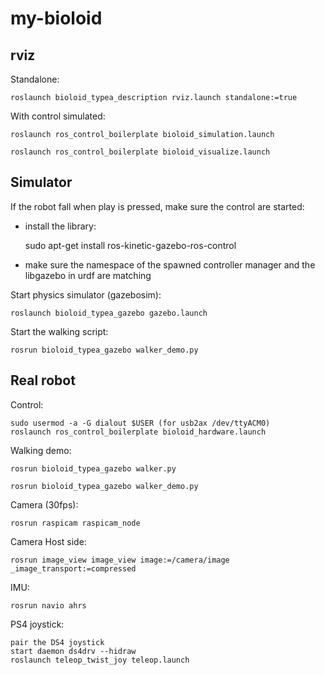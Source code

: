 my-bioloid
==========

## rviz

Standalone:

    roslaunch bioloid_typea_description rviz.launch standalone:=true

With control simulated:

    roslaunch ros_control_boilerplate bioloid_simulation.launch

    roslaunch ros_control_boilerplate bioloid_visualize.launch

## Simulator

If the robot fall when play is pressed, make sure the control are started:
 - install the library:

    sudo apt-get install ros-kinetic-gazebo-ros-control

 - make sure the namespace of the spawned controller manager and the libgazebo in urdf are matching

Start physics simulator (gazebosim):

    roslaunch bioloid_typea_gazebo gazebo.launch

Start the walking script:

    rosrun bioloid_typea_gazebo walker_demo.py

## Real robot

Control:

    sudo usermod -a -G dialout $USER (for usb2ax /dev/ttyACM0)
    roslaunch ros_control_boilerplate bioloid_hardware.launch

Walking demo:

    rosrun bioloid_typea_gazebo walker.py

    rosrun bioloid_typea_gazebo walker_demo.py

Camera (30fps):

    rosrun raspicam raspicam_node

Camera Host side:

    rosrun image_view image_view image:=/camera/image _image_transport:=compressed

IMU:

    rosrun navio ahrs

PS4 joystick:

    pair the DS4 joystick
    start daemon ds4drv --hidraw
    roslaunch teleop_twist_joy teleop.launch


